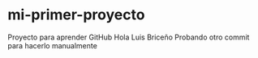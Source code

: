 # mi-primer-proyecto
Proyecto para aprender GitHub
Hola
Luis Briceño
Probando otro commit para hacerlo manualmente